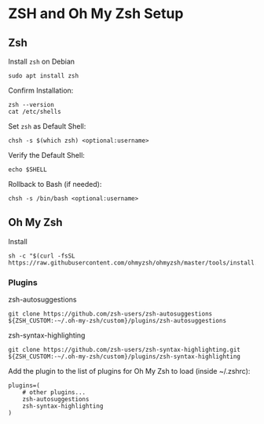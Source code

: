 # ZSH and Oh My Zsh Setup

## Zsh

Install `zsh` on Debian

    sudo apt install zsh

Confirm Installation:

    zsh --version
    cat /etc/shells

Set `zsh` as Default Shell:

    chsh -s $(which zsh) <optional:username>

Verify the Default Shell:

    echo $SHELL

Rollback to Bash (if needed):

    chsh -s /bin/bash <optional:username>

## Oh My Zsh
Install

    sh -c "$(curl -fsSL https://raw.githubusercontent.com/ohmyzsh/ohmyzsh/master/tools/install.sh)"

### Plugins

zsh-autosuggestions

    git clone https://github.com/zsh-users/zsh-autosuggestions ${ZSH_CUSTOM:-~/.oh-my-zsh/custom}/plugins/zsh-autosuggestions

zsh-syntax-highlighting

    git clone https://github.com/zsh-users/zsh-syntax-highlighting.git ${ZSH_CUSTOM:-~/.oh-my-zsh/custom}/plugins/zsh-syntax-highlighting


Add the plugin to the list of plugins for Oh My Zsh to load (inside ~/.zshrc):

    plugins=( 
        # other plugins...
        zsh-autosuggestions
        zsh-syntax-highlighting
    )